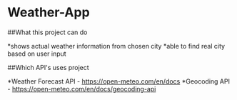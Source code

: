 # Weather-App

##What this project can do

*shows actual weather information from chosen city 
*able to find real city based on user input


##Which API's uses project

*Weather Forecast API - https://open-meteo.com/en/docs
*Geocoding API - https://open-meteo.com/en/docs/geocoding-api
